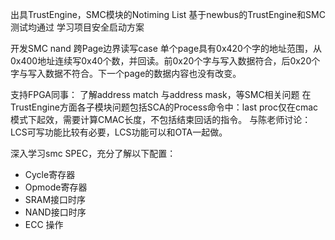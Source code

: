 出具TrustEngine，SMC模块的Notiming List
基于newbus的TrustEngine和SMC测试均通过
学习项目安全启动方案

开发SMC nand 跨Page边界读写case
单个page具有0x420个字的地址范围，从0x400地址连续写0x40个数，并回读。前0x20个字与写入数据符合，后0x20个字与写入数据不符合。下一个page的数据内容也没有改变。

支持FPGA同事：
了解address match 与address mask，等SMC相关问题
在TrustEngine方面各子模块问题包括SCA的Process命令中：last proc仅在cmac 模式下起效，需要计算CMAC长度，不包括结束回话的指令。
与陈老师讨论：LCS可写功能比较有必要，LCS功能可以和OTA一起做。

深入学习smc SPEC，充分了解以下配置：
- Cycle寄存器
- Opmode寄存器
- SRAM接口时序
- NAND接口时序
- ECC 操作
